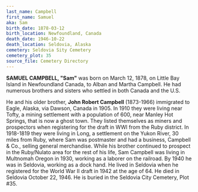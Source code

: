 ```yaml
---
last_name: Campbell
first_name: Samuel
aka: Sam
birth_date: 1878-03-12
birth_location: Newfoundland, Canada
death_date: 1946-10-22
death_location: Seldovia, Alaska
cemetery: Seldovia Sity Cemetery
cemetery_plot: 35
source_file: Cemetery Directory
---
```


**SAMUEL CAMPBELL, "Sam"** was born on March 12, 1878, on Little Bay Island in
Newfoundland Canada, to Alban and Martha Campbell. He had numerous
brothers and sisters who settled in both Canada and the U.S.

He and his older brother, **John Robert Campbell** (1873-1966)
immigrated to Eagle, Alaska, via Dawson, Canada in 1905. In 1910 they
were living near Tofty, a mining settlement with a population of 600,
near Manley Hot Springs, that is now a ghost town. They listed
themselves as miners and prospectors when registering for the draft in
WWI from the Ruby district. In 1918-1819 they were living in Long, a
settlement on the Yukon River, 30 miles from Ruby, where Sam was
postmaster and had a business, Campbell & Co., selling general
merchandise. While his brother continued to prospect in the Ruby/Nulato
area for the rest of his life, Sam Campbell was living in Multnomah
Oregon in 1930, working as a laborer on the railroad. By 1940 he was in
Seldovia, working as a dock hand. He lived in Seldovia when he
registered for the World War II draft in 1942 at the age of 64. He died
in Seldovia October 22, 1946. He is buried in the Seldovia City
Cemetery, Plot \#35.

